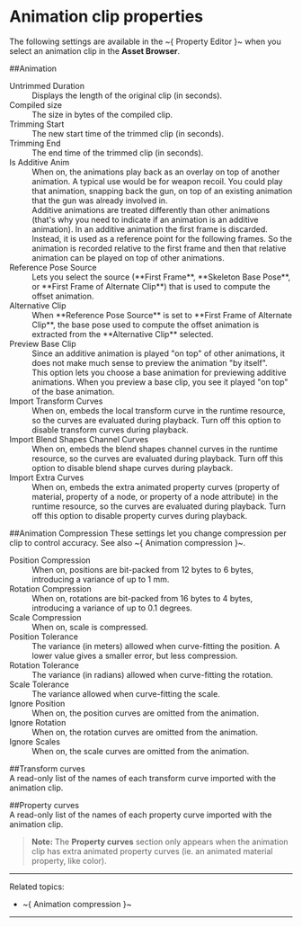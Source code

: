 # Animation clip properties

The following settings are available in the ~{ Property Editor }~ when you select an animation clip in the **Asset Browser**.

##Animation
<dl>
<dt>Untrimmed Duration</dt>
<dd>Displays the length of the original clip (in seconds).</dd>

<dt>Compiled size</dt>
<dd>The size in bytes of the compiled clip.</dd>

<dt>Trimming Start</dt>
<dd>The new start time of the trimmed clip (in seconds).</dd>

<dt>Trimming End</dt>
<dd>The end time of the trimmed clip (in seconds).</dd>

<dt>Is Additive Anim</dt>
<dd>When on, the animations play back as an overlay on top of another animation. A typical use would be for weapon recoil. You could play that animation, snapping back the gun, on top of an existing animation that the gun was already involved in.
<br>
Additive animations are treated differently than other animations (that's why you need to indicate if an animation is an additive animation). In an additive animation the first frame is discarded. Instead, it is used as a reference point for the following frames. So the animation is recorded relative to the first frame and then that relative animation can be played on top of other animations.
</dd>

<dt>Reference Pose Source</dt>
<dd>Lets you select the source (**First Frame**, **Skeleton Base Pose**, or **First Frame of Alternate Clip**) that is used to compute the offset animation. </dd>

<dt>Alternative Clip</dt>
<dd>When **Reference Pose Source** is set to **First Frame of Alternate Clip**, the base pose used to compute the offset animation is extracted from the **Alternative Clip** selected.</dd>

<dt>Preview Base Clip</dt>
<dd>Since an additive animation is played "on top" of other animations, it does not make much sense to preview the animation "by itself".
<br>
This option lets you choose a base animation for previewing additive animations. When you preview a base clip, you see it played "on top" of the base animation. </dd>

<dt>Import Transform Curves </dt>
<dd>When on, embeds the local transform curve in the runtime resource, so the curves are evaluated during playback. Turn off this option to disable transform curves during playback.</dd>

<dt>Import Blend Shapes Channel Curves </dt>
<dd>When on, embeds the blend shapes channel curves in the runtime resource, so the curves are evaluated during playback. Turn off this option to disable blend shape curves during playback.</dd>

<dt>Import Extra Curves</dt>
<dd>When on, embeds the extra animated property curves (property of material, property of a node, or property of a node attribute) in the runtime resource, so the curves are evaluated during playback. Turn off this option to disable property curves during playback.</dd>

</dl>


##Animation Compression
These settings let you change compression per clip to control accuracy. See also ~{ Animation compression }~.
<dl>
<dt>Position Compression</dt>
<dd>When on, positions are bit-packed from 12 bytes to 6 bytes, introducing a variance of up to 1 mm.</dd>

<dt>Rotation Compression</dt>
<dd>When on, rotations are bit-packed from 16 bytes to 4 bytes, introducing a variance of up to 0.1 degrees.</dd>

<dt>Scale Compression</dt>
<dd>When on, scale is compressed.</dd>

<dt>Position Tolerance</dt>
<dd>The variance (in meters) allowed when curve-fitting the position. A lower value gives a smaller error, but less compression.</dd>

<dt>Rotation Tolerance</dt>
<dd>The variance (in radians) allowed when curve-fitting the rotation.</dd>

<dt>Scale Tolerance</dt>
<dd>The variance allowed when curve-fitting the scale.</dd>

<dt>Ignore Position</dt>
<dd>When on, the position curves are omitted from the animation.</dd>

<dt>Ignore Rotation</dt>
<dd>When on, the rotation curves are omitted from the animation.</dd>

<dt>Ignore Scales</dt>
<dd>When on, the scale curves are omitted from the animation.</dd>
</dl>

##Transform curves
<br>
A read-only list of the names of each transform curve imported with the animation clip.

##Property curves
<br>
A read-only list of the names of each property curve imported with the animation clip.

> **Note:** The **Property curves** section only appears when the animation clip has extra animated property curves (ie. an animated material property, like color).

---
Related topics:
- ~{ Animation compression }~
---
